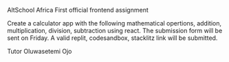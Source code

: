 AltSchool Africa First official frontend assignment

Create a calculator app with the following mathematical opertions, addition, multiplication, division,
subtraction using react. The submission form will be sent on Friday. A valid replit, codesandbox, stacklitz
link will be submitted.

Tutor
Oluwasetemi Ojo

